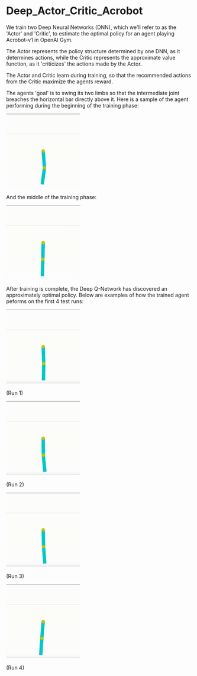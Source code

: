 # Deep_Actor_Critic_Acrobot
We train two Deep Neural Networks (DNN), which we'll refer to as the 'Actor' and 'Critic', to estimate the optimal policy for an agent playing Acrobot-v1 in OpenAI Gym.

The Actor represents the policy structure determined by one DNN, as it determines actions, while the Critic represents the approximate value function, as it 'criticizes' the actions made by the Actor.

The Actor and Critic learn during training, so that the recommended actions from the Critic maximize the agents reward.

The agents 'goal' is to swing its two limbs so that the intermediate joint breaches the horizontal bar directly above it.
Here is a sample of the agent performing during the beginning of the training phase: 


<img src="https://github.com/slhmath/Deep_Actor_Critic_Acrobot/blob/main/train_beg.gif" width="200" height="200">


And the middle of the training phase: 


<img src="https://github.com/slhmath/Deep_Actor_Critic_Acrobot/blob/main/train_mid.gif" width="200" height="200">


After training is complete, the Deep Q-Network has discovered an approximately optimal policy. Below are examples of how the trained agent peforms on the first 4 test runs:


<img src="https://github.com/slhmath/Deep_Actor_Critic_Acrobot/blob/main/try_1.gif" width="200" height="200">


(Run 1)



<img src="https://github.com/slhmath/Deep_Actor_Critic_Acrobot/blob/main/try_2.gif" width="200" height="200">


(Run 2)



<img src="https://github.com/slhmath/Deep_Actor_Critic_Acrobot/blob/main/try_3.gif" width="200" height="200">


(Run 3)



<img src="https://github.com/slhmath/Deep_Actor_Critic_Acrobot/blob/main/try_4.gif" width="200" height="200">



(Run 4)
